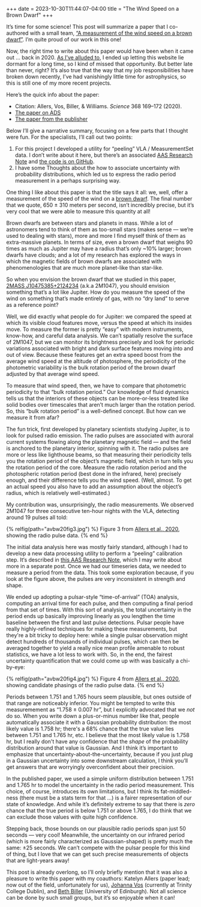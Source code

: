 +++
date = 2023-10-30T11:44:07-04:00
title = "The Wind Speed on a Brown Dwarf"
+++

It’s time for some science! This post will summarize a paper that I co-authored
with a small team, [“A measurement of the wind speed on a brown dwarf”][avbw20].
I’m quite proud of our work in this one!

[avbw20]: https://ui.adsabs.harvard.edu/abs/2020Sci...368..169A

Now, the right time to write about this paper would have been when it came out …
back in 2020. [As I’ve alluded to][dormant], I ended up letting this website lie
dormant for a long time, so I kind of missed that opportunity. But better late
than never, right? It’s also true that the way that my job responsibilities have
broken down recently, I’ve had vanishingly little time for astrophysics, so this
is still one of my more recent projects.

[dormant]: @/2023/new-wwt-tutorial.md

<!-- more -->

Here’s the quick info about the paper:

- Citation: Allers, Vos, Biller, & Williams. *Science* 368 169–172 (2020).
- [The paper on ADS][avbw20]
- [The paper from the publisher](https://doi.org/10.1126/science.aaz2856)

Below I’ll give a narrative summary, focusing on a few parts that I thought were
fun. For the specialists, I’ll call out two points:

1. For this project I developed a utility for “peeling” VLA / MeasurementSet data.
   I don’t write about it here, but there’s an associated [AAS Research Note][peeling]
   and [the code is on GitHub][peelsrc].
1. I have some Thoughts about the how to associate uncertainty with probability
   distributions, which led us to express the radio period measurement in a
   perhaps surprising way.

[peelsrc]: https://github.com/pkgw/rubbl-rxpackage

One thing I like about this paper is that the title says it all: we, well, offer
a measurement of the speed of the wind on a [brown dwarf]. The final number that
we quote, 650 ± 310 meters per second, isn’t incredibly precise, but it’s very
cool that we were able to measure this quantity at all!

[brown dwarf]: https://en.wikipedia.org/wiki/Brown_dwarf

Brown dwarfs are between stars and planets in mass. While a lot of astronomers
tend to think of them as too-small stars (makes sense — we’re used to dealing
with stars), more and more I find myself think of them as extra-massive planets.
In terms of size, even a brown dwarf that weighs 90 times as much as Jupiter may
have a radius that’s only ~10% larger; brown dwarfs have clouds; and a lot of my
research has explored the ways in which the magnetic fields of brown dwarfs are
associated with phenomenologies that are much more planet-like than star-like.

So when you envision the brown dwarf that we studied in this paper, [2MASS
J10475385+2124234][1047] (a.k.a 2M1047), you should envision something that’s a
lot like Jupiter. How do you measure the speed of the wind on something that’s
made entirely of gas, with no “dry land” to serve as a reference point?

[1047]: https://simbad.u-strasbg.fr/simbad/sim-id?protocol=html&Ident=2MASS+J10475385%2B2124234

Well, we did exactly what people do for Jupiter: we compared the speed at which
its visible cloud features move, versus the speed at which its insides move. To
measure the former is pretty “easy” with modern instruments, know-how, and
careful data analysis. We can’t spatially resolve the surface of 2M1047, but we
can monitor its brightness precisely and look for periodic variations associated
with bright and dark surface features moving into and out of view. Because these
features get an extra speed boost from the average wind speed at the altitude of
photosphere, the periodicity of the photometric variability is the bulk rotation
period of the brown dwarf adjusted by that average wind speed.

To measure that wind speed, then, we have to compare that photometric
periodicity to that “bulk rotation period.” Our knowledge of fluid dynamics
tells us that the interiors of these objects can be more-or-less treated like
solid bodies over timescales that aren’t much larger than the rotation period.
So, this “bulk rotation period” is a well-defined concept. But how can we
measure it from afar?

The fun trick, first developed by planetary scientists studying Jupiter, is to
look for pulsed radio emission. The radio pulses are associated with auroral
current systems flowing along the planetary magnetic field — and the field is
anchored to the planetary interior, spinning with it. The radio pulses are more
or less like lighthouse beams, so that measuring their periodicity tells you the
rotation period of the object’s magnetic field, which in turn tells you the
rotation period of the core. Measure the radio rotation period and the
photospheric rotation period (best done in the infrared, here) precisely enough,
and their difference tells you the wind speed. (Well, almost. To get an actual
speed you also have to add an assumption about the object’s radius, which is
relatively well-estimated.)

My contribution was, unsurprisingly, the radio measurements. We observed 2M1047
for three consecutive ten-hour nights with the VLA, detecting around 19 pulses
all told:

{% relfig(path="avbw20fig3.jpg") %}
Figure 3 from [Allers et al., 2020](https://ui.adsabs.harvard.edu/abs/2020Sci...368..169A),
showing the radio pulse data.
{% end %}

The initial data analysis here was mostly fairly standard, although I had to
develop a new data processing utility to perform a “peeling” calibration step.
It‘s described in [this AAS Research Note][peeling], which I may write about
more in a separate post. Once we had our timeseries data, we needed to measure a
period from the data. This took some exploration because, if you look at the
figure above, the pulses are very inconsistent in strength and shape.

[peeling]: https://ui.adsabs.harvard.edu/abs/2019RNAAS...3..110W

We ended up adopting a pulsar-style “time-of-arrival” (TOA) analysis, computing
an arrival time for each pulse, and then computing a final period from that set
of times. With this sort of analysis, the total uncertainty in the period ends
up basically improving linearly as you lengthen the time baseline between the
first and last pulse detections. Pulsar people have really highly-refined
techniques for making these measurements, but they're a bit tricky to deploy
here: while a single pulsar observation might detect hundreds of thousands of
individual pulses, which can then be averaged together to yield a really nice
mean profile amenable to robust statistics, we have a lot less to work with. So,
in the end, the fairest uncertainty quantification that we could come up with
was basically a chi-by-eye:

{% relfig(path="avbw20fig4.jpg") %}
Figure 4 from [Allers et al., 2020](https://ui.adsabs.harvard.edu/abs/2020Sci...368..169A),
showing candidate phasings of the radio pulse data.
{% end %}

Periods between 1.751 and 1.765 hours seem plausible, but ones outside of that
range are noticeably inferior. You might be tempted to write this measuremement
as “1.758 ± 0.007 hr”, but I explicitly advocated that we *not* do so. When you
write down a plus-or-minus number like that, people automatically associate it
with a Gaussian probability distribution: the most likely value is 1.758 hr;
there's a 68% chance that the true value lies between 1.751 and 1.765 hr, etc. I
believe that the most likely value is 1.758 hr, but I really don't have any
confidence that the *shape* of the probability distribution around that value is
Gaussian. And I think it’s important to emphasize that
uncertainty-about-the-uncertainty, because if you just plug in a Gaussian
uncertainty into some downstream calculation, I think you’ll get answers that
are worryingly overconfident about their precision.

In the published paper, we used a simple uniform distribution between 1.751 and
1.765 hr to model the uncertainty in the radio period measurement. This choice,
of course, introduces its own limitations, but I think its fat-middled-ness
(there must be a stats term for that …) is a fairer representation of our state
of knowledge. And while it’s definitely extreme to say that there is *zero*
chance that the true period is below 1.751 or above 1.765, I do think that we
can exclude those values with quite high confidence.

Stepping back, those bounds on our plausible radio periods span just 50 seconds
— very cool! Meanwhile, the uncertainty on our infrared period (which is more
fairly characterized as Gaussian-shaped) is pretty much the same: ±25 seconds.
We can’t compete with the pulsar people for this kind of thing, but I love that
we can get such precise measurements of objects that are light-years away!

This post is already overlong, so I’ll only briefly mention that it was also a
pleasure to write this paper with my coauthors: Katelyn Allers (paper lead; now
out of the field, unfortunately for us), [Johanna Vos][vos] (currently at
Trinity College Dublin), and [Beth Biller][biller] (University of Edinburgh).
Not all science can be done by such small groups, but it’s so enjoyable when it
can!


[vos]: https://johannavos.github.io/
[biller]: https://www.ph.ed.ac.uk/people/beth-biller
